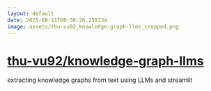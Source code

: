 ```yaml
---
layout: default
date: 2025-08-11T00:38:26.259334
image: assets/thu-vu92_knowledge-graph-llms_cropped.png
---
```


# [thu-vu92/knowledge-graph-llms](https://github.com/thu-vu92/knowledge-graph-llms)

extracting knowledge graphs from text using LLMs and streamlit
